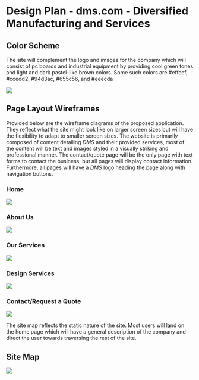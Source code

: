 # Design Plan - dms.com - Diversified Manufacturing and Services


## Color Scheme

The site will complement the logo and images for the company which will consist of pc boards and industrial equipment by providing cool green tones and light and dark pastel-like brown colors. Some such colors are #effcef, #ccedd2, #94d3ac, #655c56, and #eeecda 

<img src="img/colors.png" style="vertical-align:top;">

## Page Layout Wireframes

Provided below are the wireframe diagrams of the proposed application. They reflect what the site might look like on larger screen sizes but will have the flexibility to adapt to smaller screen sizes. The website is primarily composed of content detailing *DMS* and their provided services, most of the content will be text and images styled in a visually striking and professional manner. The contact/quote page will be the only page with text forms to contact the business, but all pages will display contact information. Furthermore, all pages will have a *DMS* logo heading the page along with navigation buttons.



### Home

<img src="img/Home.png" style="vertical-align:top;">



### About Us


<img src="img/AboutUs.png" style="vertical-align:top;">



### Our Services

<img src="img/OurServices.png" style="vertical-align:top;">



### Design Services

<img src="img/DesignServices.png" style="vertical-align:top;">



### Contact/Request a Quote

<img src="img/Contact.png" style="vertical-align:top;">




The site map reflects the static nature of the site. Most users will land on the home page which will have a general description of the company and direct the user towards traversing the rest of the site. 

## Site Map

<img src="img/SiteMap.png" style="vertical-align:top;">
